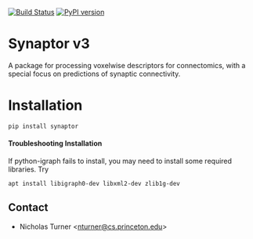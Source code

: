 [![Build Status](https://travis-ci.com/nicholasturner1/Synaptor.svg?branch=master)](https://travis-ci.com/nicholasturner1/Synaptor) [![PyPI version](https://badge.fury.io/py/synaptor.svg)](https://badge.fury.io/py/synaptor) 

# Synaptor v3
A package for processing voxelwise descriptors for connectomics, with a special focus on predictions of synaptic connectivity.

# Installation
```
pip install synaptor
```

#### Troubleshooting Installation

If python-igraph fails to install, you may need to install some required libraries. Try
```
apt install libigraph0-dev libxml2-dev zlib1g-dev
```

Contact
-------
* Nicholas Turner \<nturner@cs.princeton.edu\>
